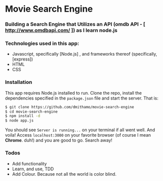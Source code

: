 # Movie Search Engine
### Building a Search Engine that Utilizes an API (omdb API -  [ http://www.omdbapi.com/ ]) as I learn node.js 

### Technologies used in this app:
* Javascript, specifically [Node.js] , and frameworks thereof (specifically, [express])
* HTML
* CSS

### Installation

This app requires Node.js installed to run. 
Clone the repo, install the dependencies specified in the `package.json` file and start the server. That is:

```sh
$ git clone https://github.com/dmithamo/movie-search-engine
$ cd movie-search-engine
$ npm install -d
$ node app.js
```
You should see `Server is running...` on your terminal if all went well.
And voila! Access `localhost:3000` on your favorite browser (of course I mean **Chrome**. duh!) and you are good to go. Search away! 

### Todos

 - Add functionality
 - Learn, and use, TDD
 - Add Colour. Because not all the world is color blind.

